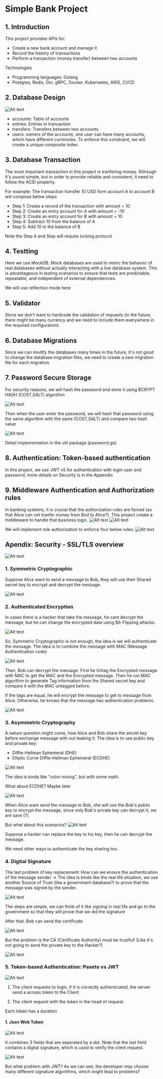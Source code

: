 # Simple Bank Project

## 1. Introduction
This project provides APIs for:
- Create a new bank account and manage it
- Record the history of transactions
- Perform a transaction (money transfer) between two accounts

Technologies
- Programming languages: Golang
- Postgres, Redis, Gin, gRPC, Docker, Kubernetes, AWS, CI/CD
## 2. Database Design
![Alt text](image-1.png)

- accounts: Table of accounts
- entries: Entries in transaction
- transfers: Transfers between two accounts
- users: owners of the accounts, one user can have many accounts, which have different currencies. To enforce this constraint, we will create a unique composite index. 

## 3. Database Transaction

The most important transaction in this project is tranfering money. Although it's sound simple, but in order to provide reliable and consistent, it need to follow the ACID property.

For example: The transaction transfer 10 USD form account A to account B will compose below steps
- Step 1: Create a record of the transaction with amount = 10
- Step 2: Create an entry account for A with amount = -10
- Step 3: Create an entry account for B with amount = 10
- Step 4: Subtract 10 from the balance of A
- Step 5: Add 10 to the balance of B

Note the Step 4 and Step will require locking protocol

## 4. Testting
Here we use MockDB. Mock databases are used to mimic the behavior of real databases without actually interacting with a live database system. This is advantageous in testing scenarios to ensure that tests are predictable, repeatable, and independent of external dependencies.

We will use reflection mode here

## 5. Validator

Since we don't want to hardcode the validation of requests (in the future, there might be many currency and we need to include them everywhere in the required configuration). 

## 6. Database Migrations
 
 Since we can modify the databases many times in the future, it's not good to change the database migration files, we need to create a new migration file for each migration.

## 7. Password Secure Storage

For security reasons, we will hash the password and store it using BCRYPT HASH (COST,SALT) algorithm

![Alt text](image-2.png)

Then when the user enter the password, we will hash that password using the same algorithm with the same (COST,SALT) and compare two hash value

![Alt text](image-3.png)

Detail implementation in the util package (password.go) 

## 8. Authentication: Token-based authentication

In this project, we use JWT v5 for authentication with login user and password, more details on Security is in the Appendix

## 9. Middleware Authentication and Authorization rules

In banking systems, it is crucial that the authorization rules are forced (so that Alice can not tranfer money from Bod to Alice?). This project create a middleware to handle that business logic.
![Alt text](image-20.png)
![Alt text](image-21.png)

We will implement role authorization to enforce four below rules:
![Alt text](image-22.png)


## Apendix: Security - SSL/TLS overview

![Alt text](image.png)

### 1. Symmetric Cryptographic

Suppose Alice want to send a message to Bob, they will use their Shared secret key to encrypt and decrypt the message.

![Alt text](image-7.png)

### 2. Authenticated Encryption
In cases there is a hacker that take the message, he cant decrypt the message, but he can change the encrypted data using Bit-Flipping attacks.

![Alt text](image-8.png)

So, Symmetric Cryptographic is not enough, the idea is we will authenticate the message. The idea is to combine the message with MAC (Message Authentication code)

![Alt text](image-10.png)

Then, Bob can decrypt the message. First he Untag the Encrypted message with MAC to get the MAC and the Encrypted message. Then he run MAC algorithm to generate Tag information from the Shared secret key and compare it with the MAC untagged before.

If the tags are equal, he will encrypt the message to get to message from Alice. Otherwise, he knows that the message has authentication problems.

![Alt text](image-11.png)

### 3. Asymmetric Cryptography

A nature question might come, how Alice and Bob share the secret key before exchange message with out leaking it. The idea is to use public key and private key:
- Diffie-Hellman Ephemeral (DHE)
- Elliptic Curve Diffie-Hellman Ephemeral (ECDHE)

![Alt text](image-12.png)

The idea is kinda like "color mixing", but with some math. 

What about ECDHE? Maybe later

![Alt text](image-13.png)

When Alice want send the message to Bob, she will use the Bob's public key to encrypt the message, since only Bob's private key can decrypt it, we are save (?). 

But what about this scenarios?
![Alt text](image-14.png)

Suppose a hacker can replace the  key to his key, then he can decrypt the message.

We need other ways to authenticate the key sharing too.


### 4. Digital Signature 

The last problem of key replacement: How can we ensure the authentication of the message sender -> The idea is kinda like the real life situation, we use another Source of Trust (like a government database?) to prove that the message was signed by the sender. 

![Alt text](image-15.png)

The steps are simple, we can think of it like signing in real life and go to the government so that they will prove that we did the signature

After that. Bob can send the certificate 

![Alt text](image-16.png)

But the problem is the CA (Certificate Authority) must be trustful! (Like it's not going to send the private key to the Hacker?)

![Alt text](image-17.png)

### 5. Token-based Authentication: Paseto vs JWT

![Alt text](image-4.png)

1. The client requests to login, if it is correctly authenticated, the server send a access token to the Client

2. The client request with the token in the head of request.

Each token has a duration

#### 1. Json Web Token

![Alt text](image-5.png)

It combines 3 fields that are seperated by a dot. Note that the last field contains a digital signature, which is used to verify the client request. 

![Alt text](image-6.png)

But what problem with JWT? 
As we can see, the developer may choose many different signature algorithms, which might lead to problems?

